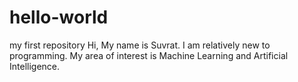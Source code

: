 # hello-world
my first repository
Hi,
My name is Suvrat. I am relatively new to programming. My area of interest is Machine Learning and Artificial Intelligence.

